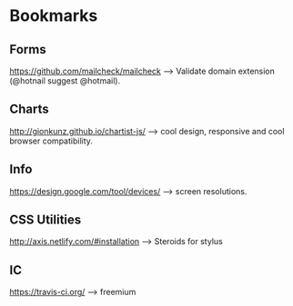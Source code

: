 # Bookmarks
## Forms
https://github.com/mailcheck/mailcheck --> Validate domain extension (@hotnail suggest @hotmail).
## Charts
http://gionkunz.github.io/chartist-js/ --> cool design, responsive and cool browser compatibility.
## Info
https://design.google.com/tool/devices/ --> screen resolutions.
## CSS Utilities 
http://axis.netlify.com/#installation --> Steroids for stylus
## IC
https://travis-ci.org/ --> freemium


